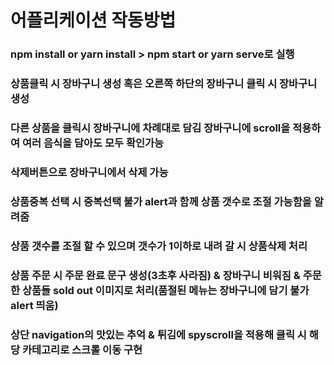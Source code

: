 # 어플리케이션 작동방법

### npm install or yarn install > npm  start or yarn serve로 실행

### 상품클릭 시 장바구니 생성 혹은 오른쪽 하단의 장바구니 클릭 시 장바구니생성

### 다른 상품을 클릭시 장바구니에 차례대로 담김 장바구니에 scroll을 적용하여 여러 음식을 담아도 모두 확인가능

### 삭제버튼으로 장바구니에서 삭제 가능

### 상품중복 선택 시 중복선택 불가 alert과 함께 상품 갯수로 조절 가능함을 알려줌

### 상품 갯수를 조절 할 수 있으며 갯수가 1이하로 내려 갈 시 상품삭제 처리

### 상품 주문 시 주문 완료 문구 생성(3초후 사라짐) & 장바구니 비워짐 & 주문한 상품들 sold out 이미지로 처리(품절된 메뉴는 장바구니에 담기 불가 alert 띄움)

### 상단 navigation의 맛있는 추억 & 튀김에 spyscroll을 적용해 클릭 시 해당 카테고리로 스크롤 이동 구현
